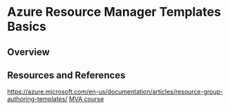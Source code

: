 # Azure Resource Manager Templates Basics

## Overview 

## Resources and References

https://azure.microsoft.com/en-us/documentation/articles/resource-group-authoring-templates/
[MVA course](https://mva.microsoft.com/en-us/training-courses/deep-dive-into-azure-resource-manager-scenarios-and-patterns-13793?l=i1m06ZJYB_7001937557)



